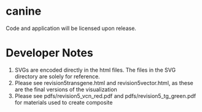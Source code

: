 # canine

Code and application will be licensed upon release.

# Developer Notes
1. SVGs are encoded directly in the html files. The files in the SVG directory are solely for reference.
2. Please see revision5transgene.html and revision5vector.html, as these are the final versions of the visualization
3. Please see pdfs/revision5_vcn_red.pdf and pdfs/revision5_tg_green.pdf for materials used to create composite